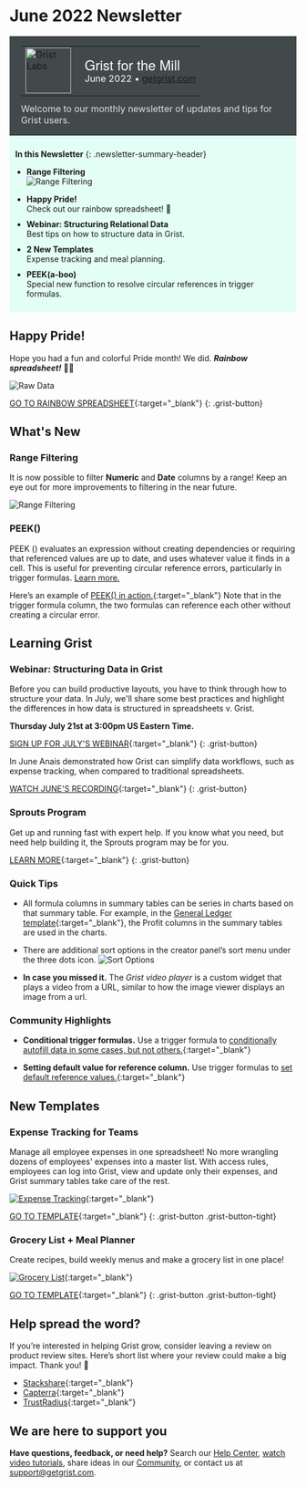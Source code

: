# June 2022 Newsletter

<style>
  /* restore some poorly overridden defaults */
  .newsletter-header .table {
    background-color: initial;
    border: initial;
  }
  .newsletter-header .table > tbody > tr > td {
    padding: initial;
    border: initial;
    vertical-align: initial;
  }
  .newsletter-header img.header-img {
    padding: initial;
    max-width: initial;
    display: initial;
    padding: initial;
    line-height: initial;
    background-color: initial;
    border: initial;
    border-radius: initial;
    margin: initial;
  }

  /* copy newsletter styles, with a prefix for sufficient specificity */
  .newsletter-header .header {
    border: none;
    padding: 0;
    margin: 0;
  }
  .newsletter-header table > tbody > tr > td.header-image {
    width: 80px;
    padding-right: 16px;
  }
  .newsletter-header table > tbody > tr > td.header-text {
    background-color: #42494B;
    padding: 16px 20px;
  }
  .newsletter-header table.header-top {
    border: none;
    padding: 0;
    margin: 0;
    width: 100%;
  }
  .header-title {
    font-family: Helvetica Neue, Helvetica, Arial, sans-serif;
    font-size: 24px;
    line-height: 28px;
    color: #FFFFFF;
  }
  .header-month {
    color: #FFFFFF;
  }
  .header-welcome {
    margin-top: 12px;
    color: #FFFFFF;
  }
  .newsletter-summary {
    background-color: #e3fff5;
    margin: 0;
    padding: 10px;
  }
  .newsletter-summary-header {
    text-align: center;
    padding-bottom: 10px;
    border-bottom: 1px solid lightgrey;
  }
  .newsletter-summary ul {
    padding-left: 20px;
  }
  .newsletter-summary li {
    margin-bottom: 10px;
  }
  .newsletter-summary li p {
    margin: 0px
  }
</style>
<div class="newsletter-header">
<table class="header" cellpadding="0" cellspacing="0" border="0"><tr>
  <td class="header-text">
    <table class="header-top"><tr>
      <td class="header-image">
        <a href="https://www.getgrist.com">
          <img class="header-img" srcimages/newsletters/grist-labs.png" width="80" height="80" alt="Grist Labs" border="0">
        </a>
      </td>
      <td class="header-top-text">
        <div class="header-title">Grist for the Mill</div>
        <div class="header-month">June 2022
          &#8226; <a href="https://www.getgrist.com/">getgrist.com</a></div>
      </td>
    </tr></table>
    <div class="header-welcome" style="color: #e0e0e0;">
      Welcome to our monthly newsletter of updates and tips for Grist users.
    </div>
  </td>
</tr></table>
</div>

<div class="newsletter-summary row" markdown="1">

**In this Newsletter**
{: .newsletter-summary-header}

<div class="col-md-6" markdown="1">

* **Range Filtering**

    ![Range Filtering](images/newsletters/2022-06/range-filtering.PNG)

</div>

<div class="col-md-6" markdown="1">

* **Happy Pride!**

    Check out our rainbow spreadsheet! 🌈

* **Webinar: Structuring Relational Data**

    Best tips on how to structure data in Grist.

* **2 New Templates**

    Expense tracking and meal planning.

* **PEEK(a-boo)**

    Special new function to resolve circular references in trigger formulas.  

</div>

</div>

## Happy Pride!

Hope you had a fun and colorful Pride month! We did. ***Rainbow spreadsheet!*** 🏳‍🌈

![Raw Data](images/newsletters/2022-06/grist-pride.gif)

[GO TO RAINBOW SPREADSHEET](https://public.getgrist.com/3B5xAyMz4Tc5/Pride-Flag){:target="\_blank"}
{: .grist-button}

## What's New

### Range Filtering

It is now possible to filter **Numeric** and **Date** columns by a range! Keep an eye out for more improvements to filtering in the near future.

![Range Filtering](images/newsletters/2022-06/numeric-filtering.gif)

### PEEK()

PEEK () evaluates an expression without creating dependencies or requiring that referenced values are up to date, and uses whatever value it finds in a cell. This is useful for preventing circular reference errors, particularly in trigger formulas. [Learn more.](../en/functions.md#peek)

Here’s an example of [PEEK() in action.](https://public.getgrist.com/8gwbBVmafAac/PEEK-for-trigger-formulas/m/fork){:target="\_blank"} Note that in the trigger formula column, the two formulas can reference each other without creating a circular error.

## Learning Grist

### Webinar: Structuring Data in Grist

Before you can build productive layouts, you have to think through how to structure your data. In July, we'll share some best practices and highlight the differences in how data is structured in spreadsheets v. Grist.

**Thursday July 21st at 3:00pm US Eastern Time.**

[SIGN UP FOR JULY'S WEBINAR](https://www.getgrist.com/learn-grist-webinar/){:target="\_blank"}
{: .grist-button}

In June Anais demonstrated how Grist can simplify data workflows, such as expense tracking, when compared to traditional spreadsheets.

[WATCH JUNE'S RECORDING](https://www.youtube.com/watch?v=27sP9t-Q4m4){:target="\_blank"}
{: .grist-button}

### Sprouts Program

Get up and running fast with expert help. If you know what you need, but need help building it, the Sprouts program may be for you.

[LEARN MORE](https://www.getgrist.com/sprouts-program/){:target="\_blank"}
{: .grist-button}

### Quick Tips

* All formula columns in summary tables can be series in charts based on that summary table. For example, in the [General Ledger template](https://templates.getgrist.com/2YwYBWpREY2a/General-Ledger/){:target="\_blank"}, the Profit columns in the summary tables are used in the charts.

* There are additional sort options in the creator panel’s sort menu under the three dots icon.
![Sort Options](images/newsletters/2022-06/sort-menu.png)

* **In case you missed it.** The *Grist video player* is a custom widget that plays a video from a URL, similar to how the image viewer displays an image from a url.

### Community Highlights

* **Conditional trigger formulas.** Use a trigger formula to [conditionally autofill data in some cases, but not others.](https://community.getgrist.com/t/conditional-trigger-formulas/1098){:target="\_blank"}

* **Setting default value for reference column.** Use trigger formulas to [set default reference values.](https://community.getgrist.com/t/setting-default-value-for-a-reference-column/1080){:target="\_blank"}

## New Templates

### Expense Tracking for Teams

Manage all employee expenses in one spreadsheet! No more wrangling dozens of employees' expenses into a master list. With access rules, employees can log into Grist, view and update only their expenses, and Grist summary tables take care of the rest.

[![Expense Tracking](images/newsletters/2022-06/expense-tracking.png)](https://templates.getgrist.com/55Q2EtTbFvB1/Expense-Tracking-for-Teamss){:target="\_blank"}

[GO TO TEMPLATE](https://templates.getgrist.com/55Q2EtTbFvB1/Expense-Tracking-for-Teams){:target="\_blank"}
{: .grist-button .grist-button-tight}

### Grocery List + Meal Planner

Create recipes, build weekly menus and make a grocery list in one place!

[![Grocery List](images/newsletters/2022-06/grocery-list.png)](https://templates.getgrist.com/cMQA7uuBbtMW/-Grocery-List-Meal-Planner){:target="\_blank"}

[GO TO TEMPLATE](https://templates.getgrist.com/cMQA7uuBbtMW/-Grocery-List-Meal-Planner){:target="\_blank"}
{: .grist-button .grist-button-tight}

## Help spread the word?
If you’re interested in helping Grist grow, consider leaving a review on product review sites. Here’s  short list where your review could make a big impact. Thank you! 🙏


* [Stackshare](https://stackshare.io/getgrist){:target="\_blank"}
* [Capterra](https://www.capterra.com/p/232821/Grist/){:target="\_blank"}
* [TrustRadius](https://www.trustradius.com/products/grist/){:target="\_blank"}

## We are here to support you

**Have questions, feedback, or need help?** Search our [Help Center](../en/index.md), [watch video
tutorials](https://www.youtube.com/channel/UCx0ioQrrC-bIrkmZ7ZULr0g/playlists), share ideas in our
[Community](https://community.getgrist.com), or contact us at <support@getgrist.com>.